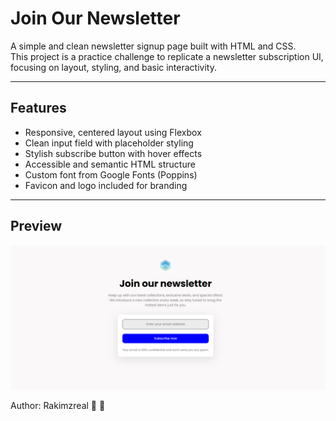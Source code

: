 # Join Our Newsletter

A simple and clean newsletter signup page built with HTML and CSS.  
This project is a practice challenge to replicate a newsletter subscription UI, focusing on layout, styling, and basic interactivity.

---

## Features

- Responsive, centered layout using Flexbox
- Clean input field with placeholder styling
- Stylish subscribe button with hover effects
- Accessible and semantic HTML structure
- Custom font from Google Fonts (Poppins)
- Favicon and logo included for branding

---

## Preview
![Screenshot](./newsletter.png)

Author: Rakimzreal  🚀 🚀